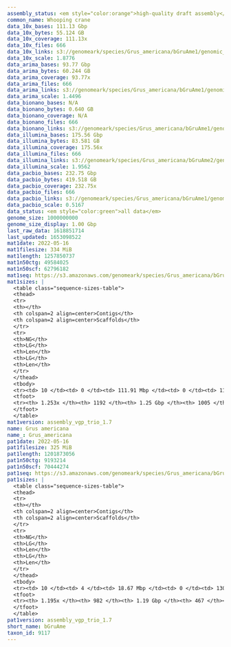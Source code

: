 ```yaml
---
assembly_status: <em style="color:orange">high-quality draft assembly</em>
common_name: Whooping crane
data_10x_bases: 111.13 Gbp
data_10x_bytes: 55.124 GB
data_10x_coverage: 111.13x
data_10x_files: 666
data_10x_links: s3://genomeark/species/Grus_americana/bGruAme1/genomic_data/10x/<br>
data_10x_scale: 1.8776
data_arima_bases: 93.77 Gbp
data_arima_bytes: 60.244 GB
data_arima_coverage: 93.77x
data_arima_files: 666
data_arima_links: s3://genomeark/species/Grus_americana/bGruAme1/genomic_data/arima/<br>
data_arima_scale: 1.4496
data_bionano_bases: N/A
data_bionano_bytes: 0.640 GB
data_bionano_coverage: N/A
data_bionano_files: 666
data_bionano_links: s3://genomeark/species/Grus_americana/bGruAme1/genomic_data/bionano/<br>
data_illumina_bases: 175.56 Gbp
data_illumina_bytes: 83.581 GB
data_illumina_coverage: 175.56x
data_illumina_files: 666
data_illumina_links: s3://genomeark/species/Grus_americana/bGruAme2/genomic_data/illumina/<br>s3://genomeark/species/Grus_americana/bGruAme3/genomic_data/illumina/<br>
data_illumina_scale: 1.9562
data_pacbio_bases: 232.75 Gbp
data_pacbio_bytes: 419.518 GB
data_pacbio_coverage: 232.75x
data_pacbio_files: 666
data_pacbio_links: s3://genomeark/species/Grus_americana/bGruAme1/genomic_data/pacbio/<br>
data_pacbio_scale: 0.5167
data_status: <em style="color:green">all data</em>
genome_size: 1000000000
genome_size_display: 1.00 Gbp
last_raw_data: 1618851714
last_updated: 1653098522
mat1date: 2022-05-16
mat1filesize: 334 MiB
mat1length: 1257850737
mat1n50ctg: 49584025
mat1n50scf: 62796182
mat1seq: https://s3.amazonaws.com/genomeark/species/Grus_americana/bGruAme1/assembly_vgp_trio_1.7/bGruAme1.mat.asm.20220516.fasta.gz
mat1sizes: |
  <table class="sequence-sizes-table">
  <thead>
  <tr>
  <th></th>
  <th colspan=2 align=center>Contigs</th>
  <th colspan=2 align=center>Scaffolds</th>
  </tr>
  <tr>
  <th>NG</th>
  <th>LG</th>
  <th>Len</th>
  <th>LG</th>
  <th>Len</th>
  </tr>
  </thead>
  <tbody>
  <tr><td> 10 </td><td> 0 </td><td> 111.91 Mbp </td><td> 0 </td><td> 113.91 Mbp </td></tr>  <tr><td> 20 </td><td> 1 </td><td> 104.20 Mbp </td><td> 1 </td><td> 107.10 Mbp </td></tr>  <tr><td> 30 </td><td> 3 </td><td> 62.80 Mbp </td><td> 2 </td><td> 105.05 Mbp </td></tr>  <tr><td> 40 </td><td> 4 </td><td> 55.79 Mbp </td><td> 3 </td><td> 84.90 Mbp </td></tr>  <tr style="background-color:#cccccc;"><td> 50 </td><td> 6 </td><td style="background-color:#88ff88;"> 49.58 Mbp </td><td> 5 </td><td style="background-color:#88ff88;"> 62.80 Mbp </td></tr>  <tr><td> 60 </td><td> 9 </td><td> 34.41 Mbp </td><td> 6 </td><td> 57.69 Mbp </td></tr>  <tr><td> 70 </td><td> 13 </td><td> 26.33 Mbp </td><td> 9 </td><td> 37.07 Mbp </td></tr>  <tr><td> 80 </td><td> 17 </td><td> 20.51 Mbp </td><td> 12 </td><td> 28.06 Mbp </td></tr>  <tr><td> 90 </td><td> 22 </td><td> 16.37 Mbp </td><td> 16 </td><td> 22.27 Mbp </td></tr>  <tr><td> 100 </td><td> 30 </td><td> 9.75 Mbp </td><td> 21 </td><td> 16.76 Mbp </td></tr>  </tbody>
  <tfoot>
  <tr><th> 1.253x </th><th> 1192 </th><th> 1.25 Gbp </th><th> 1005 </th><th> 1.26 Gbp </th></tr>
  </tfoot>
  </table>
mat1version: assembly_vgp_trio_1.7
name: Grus americana
name_: Grus_americana
pat1date: 2022-05-16
pat1filesize: 325 MiB
pat1length: 1201873056
pat1n50ctg: 9193214
pat1n50scf: 70444274
pat1seq: https://s3.amazonaws.com/genomeark/species/Grus_americana/bGruAme1/assembly_vgp_trio_1.7/bGruAme1.pat.asm.20220516.fasta.gz
pat1sizes: |
  <table class="sequence-sizes-table">
  <thead>
  <tr>
  <th></th>
  <th colspan=2 align=center>Contigs</th>
  <th colspan=2 align=center>Scaffolds</th>
  </tr>
  <tr>
  <th>NG</th>
  <th>LG</th>
  <th>Len</th>
  <th>LG</th>
  <th>Len</th>
  </tr>
  </thead>
  <tbody>
  <tr><td> 10 </td><td> 4 </td><td> 18.67 Mbp </td><td> 0 </td><td> 130.11 Mbp </td></tr>  <tr><td> 20 </td><td> 9 </td><td> 15.35 Mbp </td><td> 1 </td><td> 126.16 Mbp </td></tr>  <tr><td> 30 </td><td> 17 </td><td> 11.82 Mbp </td><td> 2 </td><td> 105.65 Mbp </td></tr>  <tr><td> 40 </td><td> 26 </td><td> 10.44 Mbp </td><td> 3 </td><td> 103.05 Mbp </td></tr>  <tr style="background-color:#cccccc;"><td> 50 </td><td> 36 </td><td style="background-color:#88ff88;"> 9.19 Mbp </td><td> 4 </td><td style="background-color:#88ff88;"> 70.44 Mbp </td></tr>  <tr><td> 60 </td><td> 48 </td><td> 7.08 Mbp </td><td> 6 </td><td> 57.33 Mbp </td></tr>  <tr><td> 70 </td><td> 64 </td><td> 5.67 Mbp </td><td> 7 </td><td> 49.38 Mbp </td></tr>  <tr><td> 80 </td><td> 86 </td><td> 4.00 Mbp </td><td> 10 </td><td> 28.33 Mbp </td></tr>  <tr><td> 90 </td><td> 116 </td><td> 2.69 Mbp </td><td> 14 </td><td> 21.89 Mbp </td></tr>  <tr><td> 100 </td><td> 162 </td><td> 1.66 Mbp </td><td> 20 </td><td> 15.89 Mbp </td></tr>  </tbody>
  <tfoot>
  <tr><th> 1.195x </th><th> 982 </th><th> 1.19 Gbp </th><th> 467 </th><th> 1.20 Gbp </th></tr>
  </tfoot>
  </table>
pat1version: assembly_vgp_trio_1.7
short_name: bGruAme
taxon_id: 9117
---
```

